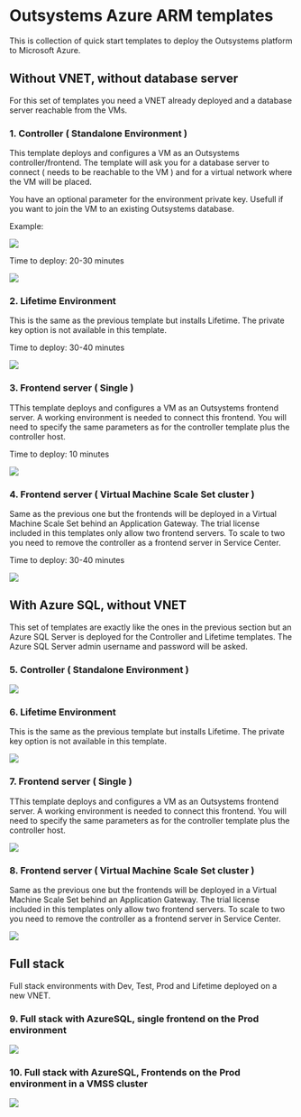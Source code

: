# Outsystems Azure ARM templates
This is collection of quick start templates to deploy the Outsystems platform to Microsoft Azure.

## Without VNET, without database server

For this set of templates you need a VNET already deployed and a database server reachable from the VMs.

### 1. Controller ( Standalone Environment )

This template deploys and configures a VM as an Outsystems controller/frontend. The template will ask you for a database server to connect ( needs to be reachable to the VM ) and for a virtual network where the VM will be placed.

You have an optional parameter for the environment private key. Usefull if you want to join the VM to an existing Outsystems database.

Example:

<img src="https://raw.githubusercontent.com/pintonunes/Outsystems-AzureARMTemplates/master/Docs/Controller.PNG"/>

Time to deploy: 20-30 minutes

<a href="https://portal.azure.com/#create/Microsoft.Template/uri/https%3A%2F%2Fraw.githubusercontent.com%2Fpintonunes%2FOutsystems-AzureARMTemplates%2Fmaster%2FController.json" target="_blank">
    <img src="http://azuredeploy.net/deploybutton.png"/>
</a>

### 2. Lifetime Environment

This is the same as the previous template but installs Lifetime. The private key option is not available in this template.

Time to deploy: 30-40 minutes

<a href="https://portal.azure.com/#create/Microsoft.Template/uri/https%3A%2F%2Fraw.githubusercontent.com%2Fpintonunes%2FOutsystems-AzureARMTemplates%2Fmaster%2FLifetime.json" target="_blank">
    <img src="http://azuredeploy.net/deploybutton.png"/>
</a>

### 3. Frontend server ( Single )

TThis template deploys and configures a VM as an Outsystems frontend server. A working environment is needed to connect this frontend. You will need to specify the same parameters as for the controller template plus the controller host.

Time to deploy: 10 minutes

<a href="https://portal.azure.com/#create/Microsoft.Template/uri/https%3A%2F%2Fraw.githubusercontent.com%2Fpintonunes%2FOutsystems-AzureARMTemplates%2Fmaster%2FFrontend.json" target="_blank">
    <img src="http://azuredeploy.net/deploybutton.png"/>
</a>

### 4. Frontend server ( Virtual Machine Scale Set cluster )

Same as the previous one but the frontends will be deployed in a Virtual Machine Scale Set behind an Application Gateway. The trial license included in this templates only allow two frontend servers. To scale to two you need to remove the controller as a frontend server in Service Center.

Time to deploy: 30-40 minutes

<a href="https://portal.azure.com/#create/Microsoft.Template/uri/https%3A%2F%2Fraw.githubusercontent.com%2Fpintonunes%2FOutsystems-AzureARMTemplates%2Fmaster%2FFrontendVMSS.json" target="_blank">
    <img src="http://azuredeploy.net/deploybutton.png"/>
</a>

## With Azure SQL, without VNET

This set of templates are exactly like the ones in the previous section but an Azure SQL Server is deployed for the Controller and Lifetime templates. The Azure SQL Server admin username and password will be asked.

### 5. Controller ( Standalone Environment )

<a href="https://portal.azure.com/#create/Microsoft.Template/uri/https%3A%2F%2Fraw.githubusercontent.com%2Fpintonunes%2FOutsystems-AzureARMTemplates%2Fmaster%2FControllerAzSQL.json" target="_blank">
    <img src="http://azuredeploy.net/deploybutton.png"/>
</a>

### 6. Lifetime Environment

This is the same as the previous template but installs Lifetime. The private key option is not available in this template.

<a href="https://portal.azure.com/#create/Microsoft.Template/uri/https%3A%2F%2Fraw.githubusercontent.com%2Fpintonunes%2FOutsystems-AzureARMTemplates%2Fmaster%2FLifetimeAzSQL.json" target="_blank">
    <img src="http://azuredeploy.net/deploybutton.png"/>
</a>

### 7. Frontend server ( Single )

TThis template deploys and configures a VM as an Outsystems frontend server. A working environment is needed to connect this frontend. You will need to specify the same parameters as for the controller template plus the controller host.

<a href="https://portal.azure.com/#create/Microsoft.Template/uri/https%3A%2F%2Fraw.githubusercontent.com%2Fpintonunes%2FOutsystems-AzureARMTemplates%2Fmaster%2FFrontendAzSQL.json" target="_blank">
    <img src="http://azuredeploy.net/deploybutton.png"/>
</a>

### 8. Frontend server ( Virtual Machine Scale Set cluster )

Same as the previous one but the frontends will be deployed in a Virtual Machine Scale Set behind an Application Gateway. The trial license included in this templates only allow two frontend servers. To scale to two you need to remove the controller as a frontend server in Service Center.

<a href="https://portal.azure.com/#create/Microsoft.Template/uri/https%3A%2F%2Fraw.githubusercontent.com%2Fpintonunes%2FOutsystems-AzureARMTemplates%2Fmaster%2FFrontendVMSSAzSQL.json" target="_blank">
    <img src="http://azuredeploy.net/deploybutton.png"/>
</a>

## Full stack

Full stack environments with Dev, Test, Prod and Lifetime deployed on a new VNET.

### 9. Full stack with AzureSQL, single frontend on the Prod environment

<a href="https://portal.azure.com/#create/Microsoft.Template/uri/https%3A%2F%2Fraw.githubusercontent.com%2Fpintonunes%2FOutsystems-AzureARMTemplates%2Fmaster%2FFullStackSingle.json" target="_blank">
    <img src="http://azuredeploy.net/deploybutton.png"/>
</a>

### 10. Full stack with AzureSQL, Frontends on the Prod environment in a VMSS cluster

<a href="https://portal.azure.com/#create/Microsoft.Template/uri/https%3A%2F%2Fraw.githubusercontent.com%2Fpintonunes%2FOutsystems-AzureARMTemplates%2Fmaster%2FFullStackVMSS.json" target="_blank">
    <img src="http://azuredeploy.net/deploybutton.png"/>
</a>